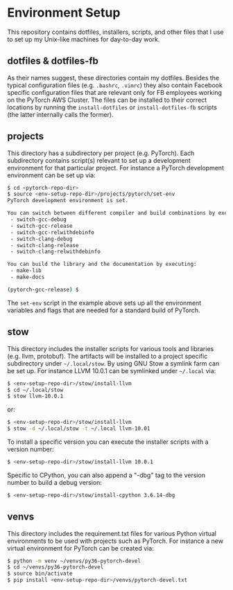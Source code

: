 # Environment Setup
This repository contains dotfiles, installers, scripts, and other files that I
use to set up my Unix-like machines for day-to-day work.

## dotfiles & dotfiles-fb
As their names suggest, these directories contain my dotfiles. Besides the
typical configuration files (e.g. `.bashrc`, `.vimrc`) they also contain
Facebook specific configuration files that are relevant only for FB employees
working on the PyTorch AWS Cluster. The files can be installed to their correct
locations by running the `install-dotfiles` or `install-dotfiles-fb` scripts
(the latter internally calls the former).

## projects
This directory has a subdirectory per project (e.g. PyTorch). Each subdirectory
contains script(s) relevant to set up a development environment for that
particular project. For instance a PyTorch development environment can be set up
via:

```sh
$ cd <pytorch-repo-dir>
$ source <env-setup-repo-dir>/projects/pytorch/set-env
PyTorch development environment is set.

You can switch between different compiler and build combinations by executing:
 - switch-gcc-debug
 - switch-gcc-release
 - switch-gcc-relwithdebinfo
 - switch-clang-debug
 - switch-clang-release
 - switch-clang-relwithdebinfo

You can build the library and the documentation by executing:
 - make-lib
 - make-docs

(pytorch-gcc-release) $
```
The `set-env` script in the example above sets up all the environment variables
and flags that are needed for a standard build of PyTorch.

## stow
This directory includes the installer scripts for various tools and libraries
(e.g. llvm, protobuf). The artifacts will be installed to a project specific
subdirectory under `~/.local/stow`. By using GNU Stow a symlink farm can be set
up. For instance LLVM 10.0.1 can be symlinked under `~/.local` via:

```sh
$ <env-setup-repo-dir>/stow/install-llvm
$ cd ~/.local/stow
$ stow llvm-10.0.1
```

or:

```sh
$ <env-setup-repo-dir>/stow/install-llvm
$ stow -d ~/.local/stow -t ~/.local llvm-10.01
```

To install a specific version you can execute the installer scripts with a
version number:

```sh
$ <env-setup-repo-dir>/stow/install-llvm 10.0.1
```

Specific to CPython, you can also append a "-dbg" tag to the version number to
build a debug version:

```sh
$ <env-setup-repo-dir>/stow/install-cpython 3.6.14-dbg
```

## venvs
This directory includes the requirement.txt files for various Python virtual
environments to be used with projects such as PyTorch. For instance a new
virtual environment for PyTorch can be created via:

```sh
$ python -m venv ~/venvs/py36-pytorch-devel
$ cd ~/venvs/py36-pytorch-devel
$ source bin/activate
$ pip install <env-setup-repo-dir>/venvs/pytorch-devel.txt
```
